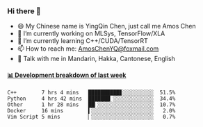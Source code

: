 ### Hi there 👋
- 😄 My Chinese name is YingQin Chen, just call me Amos Chen
- 🔭 I’m currently working on MLSys, TensorFlow/XLA
- 🌱 I’m currently learning C++/CUDA/TensorRT
- 📫 How to reach me: AmosChenYQ@foxmail.com
- 💬 Talk with me in Mandarin, Hakka, Cantonese, English

<!-- waka-box start -->
#### <a href="https://gist.github.com/becb911736b10de673d72f2a472b1e52" target="_blank">📊 Development breakdown of last week</a>
```text
C++        7 hrs 4 mins   ██████████▊░░░░░░░░░░  51.5%
Python     4 hrs 42 mins  ███████▏░░░░░░░░░░░░░  34.4%
Other      1 hr 28 mins   ██▎░░░░░░░░░░░░░░░░░░  10.7%
Docker     16 mins        ▍░░░░░░░░░░░░░░░░░░░░   2.0%
Vim Script 5 mins         ▏░░░░░░░░░░░░░░░░░░░░   0.7%
```
<!-- waka-box end -->


<!--
**AmosChenYQ/AmosChenYQ** is a ✨ _special_ ✨ repository because its `README.md` (this file) appears on your GitHub profile.

Here are some ideas to get you started:

- 🔭 I’m currently working on 
- 🌱 I’m currently learning ...
- 👯 I’m looking to collaborate on ...
- 🤔 I’m looking for help with ...
- 📫 How to reach me: AmosChenYQ@foxmail.com
- 😄 Pronouns: ...
- ⚡ Fun fact: ...
-->
